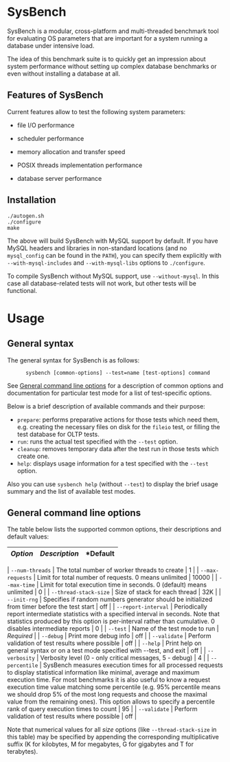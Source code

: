 SysBench
============

SysBench is a modular, cross-platform and multi-threaded benchmark tool
for evaluating OS parameters that are important for a system running a
database under intensive load.

The idea of this benchmark suite is to quickly get an impression about
system performance without setting up complex database benchmarks or
even without installing a database at all.

Features of SysBench
--------------------

Current features allow to test the following system parameters:

-   file I/O performance

-   scheduler performance

-   memory allocation and transfer speed

-   POSIX threads implementation performance

-   database server performance

Installation
------------

	./autogen.sh
	./configure
	make

The above will build SysBench with MySQL support by default. If you have MySQL headers and libraries in non-standard locations (and no `mysql_config` can be found in the `PATH`), you can specify them explicitly with `--with-mysql-includes` and `--with-mysql-libs` options to `./configure`.

To compile SysBench without MySQL support, use `--without-mysql`. In
this case all database-related tests will not work, but other tests will
be functional.

Usage
=====

General syntax
--------------

The general syntax for SysBench is as follows:

		  sysbench [common-options] --test=name [test-options] command


See [General command line options](README.md#general-command-line-options) for a description of common options and documentation for particular test mode for a list of test-specific options.

Below is a brief description of available commands and their purpose:

+ `prepare`: performs preparative actions for those tests which need
them, e.g. creating the necessary files on disk for the `fileio` test,
or filling the test database for OLTP tests.
+ `run`: runs the actual test specified with the `--test` option.
+ `cleanup`: removes temporary data after the test run in those tests which create one.
+ `help`: displays usage information for a test specified with the
  `--test` option.

Also you can use `sysbench help` (without `--test`) to display the brief usage summary and the list of available test modes.

General command line options
----------------------------

The table below lists the supported common options, their descriptions and default values:

*Option*              | *Description* | *Default
----------------------|---------------|---------


| `--num-threads`       | The total number of worker threads to create                                                                                                                                                                                                                                                                                                                                                                                                                            | 1               |
| `--max-requests`      | Limit for total number of requests. 0 means unlimited                                                                                                                                                                                                                                                                                                                                                                                                                   | 10000           |
| `--max-time`          | Limit for total execution time in seconds. 0 (default) means unlimited                                                                                                                                                                                                                                                                                                                                                                                                  | 0               |
| `--thread-stack-size` | Size of stack for each thread                                                                                                                                                                                                                                                                                                                                                                                                                                           | 32K             |
| `--init-rng`          | Specifies if random numbers generator should be initialized from timer before the test start                                                                                                                                                                                                                                                                                                                                                                            | off             |
| `--report-interval`   | Periodically report intermediate statistics with a specified interval in seconds. Note that statistics produced by this option is per-interval rather than cumulative. 0 disables intermediate reports                                                                                                                                                                                                                                                                  | 0               |
| `--test`              | Name of the test mode to run                                                                                                                                                                                                                                                                                                                                                                                                                                            | *Required*      |
| `--debug`             | Print more debug info                                                                                                                                                                                                                                                                                                                                                                                                                                                   | off             |
| `--validate`          | Perform validation of test results where possible                                                                                                                                                                                                                                                                                                                                                                                                                       | off             |
| `--help`              | Print help on general syntax or on a test mode specified with --test, and exit                                                                                                                                                                                                                                                                                                                                                                                          | off             |
| `--verbosity`         | Verbosity level (0 - only critical messages, 5 - debug)                                                                                                                                                                                                                                                                                                                                                                                                                 | 4               |
| `--percentile`        | SysBench measures execution times for all processed requests to display statistical information like minimal, average and maximum execution time. For most benchmarks it is also useful to know a request execution time value matching some percentile (e.g. 95% percentile means we should drop 5% of the most long requests and choose the maximal value from the remaining ones). This option allows to specify a percentile rank of query execution times to count | 95              |
| `--validate`          | Perform validation of test results where possible                                                                                                                                                                                                                                                                                                                                                                                                                       | off             |

Note that numerical values for all *size* options (like `--thread-stack-size` in this table) may be specified by appending the corresponding multiplicative suffix (K for kilobytes, M for megabytes, G for gigabytes and T for terabytes).

